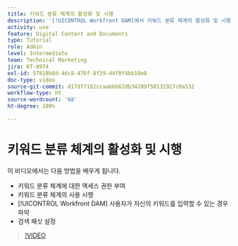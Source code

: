 ```yaml
---
title: 키워드 분류 체계의 활성화 및 시행
description: '[!UICONTROL Workfront DAM]에서 키워드 분류 체계의 활성화 및 시행, 사용자가 자신의 키워드를 입력할 수 잇는 경우 및 검색 패싯을 설정하는 방법을 알아봅니다.'
activity: use
feature: Digital Content and Documents
type: Tutorial
role: Admin
level: Intermediate
team: Technical Marketing
jira: KT-8974
exl-id: 57818b8d-46c8-476f-8f29-d4f0f4bb10e0
doc-type: video
source-git-commit: d17df7162ccaab6b62db34209f50131927c0a532
workflow-type: ht
source-wordcount: '68'
ht-degree: 100%

---
```


# 키워드 분류 체계의 활성화 및 시행

이 비디오에서는 다음 방법을 배우게 됩니다.

* 키워드 분류 체계에 대한 액세스 권한 부여
* 키워드 분류 체계의 사용 시행
* [!UICONTROL Workfront DAM] 사용자가 자신의 키워드를 입력할 수 있는 경우 파악
* 검색 패싯 설정

>[!VIDEO](https://video.tv.adobe.com/v/3419504/?quality=12&learn=on&enablevpops&captions=kor)
